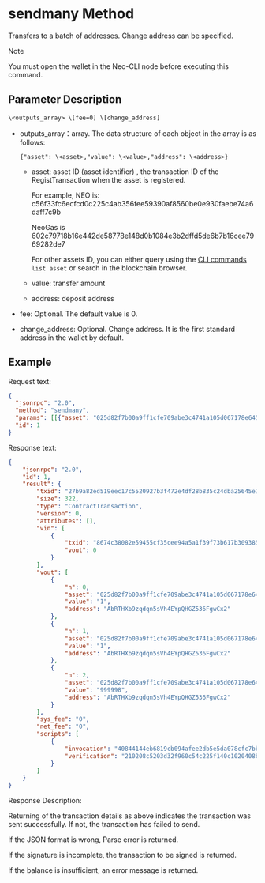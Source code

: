 # sendmany Method

Transfers to a batch of addresses. Change address can be specified.

> [!Note]
> You must open the wallet in the Neo-CLI node before executing this command.

## Parameter Description

`\<outputs_array> \[fee=0] \[change_address]`

- outputs_array：array. The data structure of each object in the array is as follows: 

  `{"asset": \<asset>,"value": \<value>,"address": \<address>}`
  - asset: asset ID (asset identifier) , the transaction ID of the RegistTransaction when the asset is  registered.

    For example, NEO is: c56f33fc6ecfcd0c225c4ab356fee59390af8560be0e930faebe74a6daff7c9b

    NeoGas is 602c79718b16e442de58778e148d0b1084e3b2dffd5de6b7b16cee7969282de7

    For other assets ID, you can either query using the [CLI commands](../cli.md)  `list asset`  or search in the blockchain browser. 

  - value: transfer amount

  - address: deposit address

- fee: Optional. The default value is 0.

- change_address: Optional. Change address. It is the first standard address in the wallet by default.


## Example

Request text:

```json
{
  "jsonrpc": "2.0",
  "method": "sendmany",
  "params": [[{"asset": "025d82f7b00a9ff1cfe709abe3c4741a105d067178e645bc3ebad9bc79af47d4","value": 1,"address": "AbRTHXb9zqdqn5sVh4EYpQHGZ536FgwCx2"},{"asset": "025d82f7b00a9ff1cfe709abe3c4741a105d067178e645bc3ebad9bc79af47d4","value": 1,"address": "AbRTHXb9zqdqn5sVh4EYpQHGZ536FgwCx2"}]],
  "id": 1
}
```

Response text:

```json
{
    "jsonrpc": "2.0",
    "id": 1,
    "result": {
        "txid": "27b9a82ed519eec17c5520927b3f472e4df28b835c24dba25645e1650ed8d2ac",
        "size": 322,
        "type": "ContractTransaction",
        "version": 0,
        "attributes": [],
        "vin": [
            {
                "txid": "8674c38082e59455cf35cee94a5a1f39f73b617b3093859aa199c756f7900f1f",
                "vout": 0
            }
        ],
        "vout": [
            {
                "n": 0,
                "asset": "025d82f7b00a9ff1cfe709abe3c4741a105d067178e645bc3ebad9bc79af47d4",
                "value": "1",
                "address": "AbRTHXb9zqdqn5sVh4EYpQHGZ536FgwCx2"
            },
            {
                "n": 1,
                "asset": "025d82f7b00a9ff1cfe709abe3c4741a105d067178e645bc3ebad9bc79af47d4",
                "value": "1",
                "address": "AbRTHXb9zqdqn5sVh4EYpQHGZ536FgwCx2"
            },
            {
                "n": 2,
                "asset": "025d82f7b00a9ff1cfe709abe3c4741a105d067178e645bc3ebad9bc79af47d4",
                "value": "999998",
                "address": "AbRTHXb9zqdqn5sVh4EYpQHGZ536FgwCx2"
            }
        ],
        "sys_fee": "0",
        "net_fee": "0",
        "scripts": [
            {
                "invocation": "40844144eb6819cb094afee2db5e5da078cfc7bbe29dbc60e47b4c3b4bdf77a5fd97865ae9b5a8d8bb3fa20f1441a58a05f848b2ea49c6c0dbbfc5ed241b226665",
                "verification": "210208c5203d32f960c54c225f140c1020408b114c15d29082fc959dac6874828fccac"
            }
        ]
    }
}
```

Response Description:

Returning of the transaction details as above indicates the transaction was sent successfully. If not, the transaction has failed to send.

If the JSON format is wrong, Parse error is returned.                                                                                                                                         

If the signature is incomplete, the transaction to be signed is returned.

If the balance is insufficient, an error message is returned.